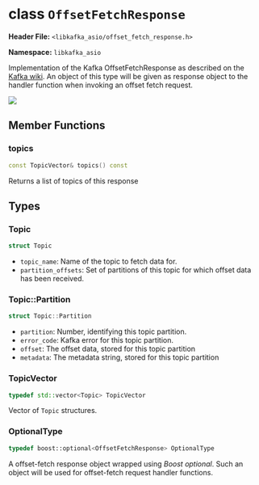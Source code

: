 
class `OffsetFetchResponse`
============================

**Header File:** `<libkafka_asio/offset_fetch_response.h>`

**Namespace:** `libkafka_asio`

Implementation of the Kafka OffsetFetchResponse as described on the 
[Kafka wiki](https://cwiki.apache.org/confluence/display/KAFKA/A+Guide+To+The+Kafka+Protocol#AGuideToTheKafkaProtocol-OffsetFetchResponse).
An object of this type will be given as response object to the handler function
when invoking an offset fetch request.

<img src="http://yuml.me/diagram/nofunky;scale:80/class/
[OffsetFetchResponse]++-*[Topic], 
[Topic]++-*[Topic::Partition]" 
/>


Member Functions
----------------

### topics
```cpp
const TopicVector& topics() const
```

Returns a list of topics of this response


Types
-----

### Topic
```cpp
struct Topic
```

+ `topic_name`:
   Name of the topic to fetch data for.
+ `partition_offsets`:
   Set of partitions of this topic for which offset data has been received.


### Topic::Partition
```cpp
struct Topic::Partition
```

+ `partition`:
   Number, identifying this topic partition.
+ `error_code`:
   Kafka error for this topic partition.
+ `offset`:
   The offset data, stored for this topic partition
+ `metadata`:
   The metadata string, stored for this topic partition


### TopicVector
```cpp
typedef std::vector<Topic> TopicVector
```

Vector of `Topic` structures.


### OptionalType
```cpp
typedef boost::optional<OffsetFetchResponse> OptionalType
```

A offset-fetch response object wrapped using _Boost optional_. Such an object 
will be used for offset-fetch request handler functions.
